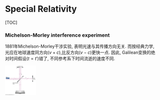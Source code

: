 # Special Relativity

[TOC]

### Michelson-Morley interference experiment

1881年Michelson-Morley干涉实验, 表明光速与其传播方向无关. 而按经典力学,光应在地球速度同方向$(v+c)$,比反方向$(v-c)$更快一点. 因此, Galilean变换的绝对时间假设$(t=t')$错了, 不同参考系下时间流逝的速度不同.

<img src="assets/mirror-parts-interferometer-Michelson-light-beam-angle.jpg" alt="img" style="zoom:10%;" />